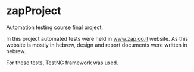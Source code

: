 # zapProject

Automation testing course final project.

In this project automated tests were held in www.zap.co.il website. As this website is mostly in hebrew, design and report documents were written in hebrew.

For these tests, TestNG framework was used.
